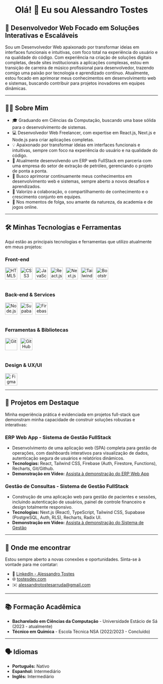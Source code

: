 <h1 align="center">Olá! 👋 Eu sou Alessandro Tostes</h1>

## 🚀 Desenvolvedor Web Focado em Soluções Interativas e Escaláveis

Sou um Desenvolvedor Web apaixonado por transformar ideias em interfaces funcionais e intuitivas, com foco total na experiência do usuário e na qualidade do código. Com experiência na criação de soluções digitais completas, desde sites institucionais a aplicações complexas, estou em transição de carreira de músico profissional para desenvolvedor, trazendo comigo uma paixão por tecnologia e aprendizado contínuo. Atualmente, estou focado em aprimorar meus conhecimentos em desenvolvimento web e sistemas, buscando contribuir para projetos inovadores em equipes dinâmicas.

---

## 👨‍💻 Sobre Mim

- 🎓 Graduando em Ciências da Computação, buscando uma base sólida para o desenvolvimento de sistemas.
- 💻 Desenvolvedor Web Freelancer, com expertise em React.js, Next.js e Node.js para criar aplicações completas.
- 💡 Apaixonado por transformar ideias em interfaces funcionais e intuitivas, sempre com foco na experiência do usuário e na qualidade do código.
- 🚀 Atualmente desenvolvendo um ERP web FullStack em parceria com uma empresa do setor de extração de petróleo, gerenciando o projeto de ponta a ponta.
- 🧠 Busco aprimorar continuamente meus conhecimentos em desenvolvimento web e sistemas, sempre aberto a novos desafios e aprendizados.
- 🤝 Valorizo a colaboração, o compartilhamento de conhecimento e o crescimento conjunto em equipes.
- 🌳 Nos momentos de folga, sou amante da natureza, da academia e de jogos online.

---

## 🛠️ **Minhas Tecnologias e Ferramentas**

Aqui estão as principais tecnologias e ferramentas que utilizo atualmente em meus projetos:

### Front-end
<div style="display: flex; flex-wrap: wrap; gap: 10px;" align="center">
  <img src="https://cdn.jsdelivr.net/gh/devicons/devicon/icons/html5/html5-original.svg" height="40" alt="HTML5" title="HTML5"/>
  <img src="https://cdn.jsdelivr.net/gh/devicons/devicon/icons/css3/css3-original.svg" height="40" alt="CSS3" title="CSS3"/>
  <img src="https://cdn.jsdelivr.net/gh/devicons/devicon/icons/javascript/javascript-original.svg" height="40" alt="JavaScript (ES6+)" title="JavaScript (ES6+)"/>
  <img src="https://cdn.jsdelivr.net/gh/devicons/devicon/icons/react/react-original.svg" height="40" alt="React.js" title="React.js"/>
  <img src="https://cdn.jsdelivr.net/gh/devicons/devicon/icons/nextjs/nextjs-original.svg" height="40" alt="Next.js" title="Next.js"/>
  <img src="https://cdn.jsdelivr.net/gh/devicons/devicon/icons/tailwindcss/tailwindcss-original.svg" height="40" alt="Tailwind CSS" title="Tailwind CSS"/>
  <img src="https://cdn.jsdelivr.net/gh/devicons/devicon/icons/bootstrap/bootstrap-original.svg" height="40" alt="Bootstrap" title="Bootstrap"/>
</div>
<br>

### Back-end & Services
<div style="display: flex; flex-wrap: wrap; gap: 10px;" align="center">
  <img src="https://cdn.jsdelivr.net/gh/devicons/devicon/icons/nodejs/nodejs-original.svg" height="40" alt="Node.js" title="Node.js"/>
  <img src="https://cdn.jsdelivr.net/gh/devicons/devicon/icons/supabase/supabase-original.svg" height="40" alt="Supabase (PostgreSQL, Auth, RLS)" title="Supabase (PostgreSQL, Auth, RLS)"/>
  <img src="https://cdn.jsdelivr.net/gh/devicons/devicon/icons/firebase/firebase-original.svg" height="40" alt="Firebase (Authentication, Firestore, Cloud Functions)" title="Firebase (Authentication, Firestore, Cloud Functions)"/>
</div>
<br>

### Ferramentas & Bibliotecas
<div style="display: flex; flex-wrap: wrap; gap: 10px;" align="center">
  <img src="https://cdn.jsdelivr.net/gh/devicons/devicon/icons/git/git-original.svg" height="40" alt="Git" title="Git"/>
  <img src="https://cdn.jsdelivr.net/gh/devicons/devicon/icons/github/github-original.svg" height="40" alt="GitHub" title="GitHub"/>
  </div>
<br>

### Design & UX/UI
<div style="display: flex; flex-wrap: wrap; gap: 10px;" align="center">
  <img src="https://cdn.jsdelivr.net/gh/devicons/devicon/icons/figma/figma-original.svg" height="40" alt="Figma (básico)" title="Figma (básico)"/>
  </div>

---

## 🌟 **Projetos em Destaque**

Minha experiência prática é evidenciada em projetos full-stack que demonstram minha capacidade de construir soluções robustas e interativas:

### ERP Web App - Sistema de Gestão FullStack
- Desenvolvimento de uma aplicação web (SPA) completa para gestão de operações, com dashboards interativos para visualização de dados, autenticação segura de usuários e relatórios dinâmicos.
- **Tecnologias:** React, Tailwind CSS, Firebase (Auth, Firestore, Functions), Recharts, Git/Github.
- **Demonstração em Vídeo:** [Assista à demonstração do ERP Web App](https://tostesdev.com/video/ERP_PETROLEO_DEMONSTRACAO.mp4)

### Gestão de Consultas - Sistema de Gestão FullStack
- Construção de uma aplicação web para gestão de pacientes e sessões, incluindo autenticação de usuários, painel de controle financeiro e design totalmente responsivo.
- **Tecnologias:** Next.js (React), TypeScript, Tailwind CSS, Supabase (PostgreSQL, Auth, RLS), Recharts, Radix UI.
- **Demonstração em Vídeo:** [Assista à demonstração do Sistema de Gestão](https://tostesdev.com/video/gestaoapp.mp4)

---

## 🤝 **Onde me encontrar**

Estou sempre aberto a novas conexões e oportunidades. Sinta-se à vontade para me contatar:
- 🔗 [LinkedIn - Alessandro Tostes](https://www.linkedin.com/in/alessandro-tostes-940972242/)
- 🌐 [tostesdev.com](https://tostesdev.com/)
- ✉️ [alessandrotostesarruda@gmail.com](mailto:alessandrotostesarruda@gmail.com)

---

## 📚 **Formação Acadêmica**
- **Bacharelado em Ciências da Computação** - Universidade Estácio de Sá (2023 - atualmente)
- **Técnico em Química** - Escola Técnica NSA (2022/2023 - Concluído)

---

## 🗣️ **Idiomas**
- **Português:** Nativo
- **Espanhol:** Intermediário
- **Inglês:** Intermediário

